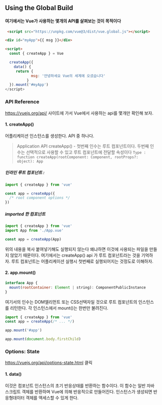 ## Using the Global Build
#### 여기에서는 Vue가 사용하는 몇개의 API를 살펴보는 것이 목적이다
```html
 <script src="https://unpkg.com/vue@3/dist/vue.global.js"></script>

<div id="myApp">{{ msg }}</div>

<script>
  const { createApp } = Vue

  createApp({
    data() {
     return {
            msg: '안녕하세요 Vue의 세계에 오셨습니다'
          }
  }).mount('#myApp')
</script>

```
### API Reference 
https://vuejs.org/api/ 사이트에 가서 Vue에서 사용하는 api를 몇개만 확인해 보자.  



#### 1. createApp()
어플리케이션 인스턴스를 생성한다. API 중 하나다.
> Application API
createApp() - 첫번째 인수는 루트 컴포넌트이다. 두번째 인수는 선택적으로 사용할 수 있고 루트 컴포넌트에 전달할 속성이다
``` Type : function createApp(rootComponent: Component, rootProps?: object): App ```
##### 인라인 루트 컴포넌트 : 
```javascript
import { createApp } from 'vue'

const app = createApp({
  /* root component options */
})
```
##### imported 한 컴포넌트 
``` javascript
import { createApp } from 'vue'
import App from './App.vue'

const app = createApp(App)
```
위의 내용을 복사 붙여넣기해도 실행되지 않는다 왜냐하면 이것에 사용되는 파일을 만들지 않았기 때문이다. 여기에서는 createApp() api 가 루트 컴포넌트라는 것을 기억하자. 루트 컴포넌트는 어플리케이션 실행시 첫번째로 실행되어지는 것정도로 이해하자.   

#### 2. app.mount()
``` javascript
interface App {
  mount(rootContainer: Element | string): ComponentPublicInstance
}

```
여기서의 인수는 DOM엘리먼트 또는 CSS선택자일 것으로 루트 컴포넌트의 인스턴스를 리턴한다. 각 인스턴스에서 mount()는 한번만 불려진다.   
``` javascript
import { createApp } from 'vue'
const app = createApp(/* ... */)

app.mount('#app')
```
```javascript
app.mount(document.body.firstChild)

```

### Options: State 
https://vuejs.org/api/options-state.html 클릭

#### 1. data() 
이것은 컴포넌트 인스턴스의 초기 반응상태를 반환하는 함수이다. 이 함수는 일반 자바스크립트 객체를 반환하며 Vue에 의해 반응적으로 만들어진다. 인스턴스가 생성되면 반응형데이터 객체를 액세스할 수 있게 한다. 
